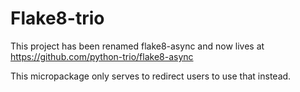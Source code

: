 # Flake8-trio
This project has been renamed flake8-async and now lives at https://github.com/python-trio/flake8-async

This micropackage only serves to redirect users to use that instead.
